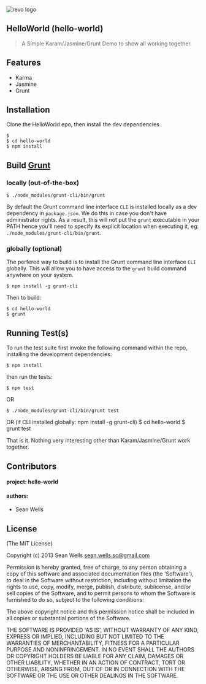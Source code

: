 ![revo logo](http://www.revolutionanalytics.com/img/logo_revolutionanalytics.gif)

## HelloWorld (hello-world)

> A Simple Karam/Jasmine/Grunt Demo to show all working together.

## Features

  * Karma
  * Jasmine
  * Grunt

## Installation

Clone the HelloWorld epo, then install the dev dependencies.

	$ 
	$ cd hello-world
	$ npm install

## Build [Grunt](http://gruntjs.com)

### locally (out-of-the-box)

	$ ./node_modules/grunt-cli/bin/grunt

By default the Grunt command line interface `CLI` is installed locally as a
dev dependency in `package.json`. We do this in case you don't have administrator 
rights. As a result, this will not put the `grunt` executable in your PATH hence
you'll need to specify its explicit location when executing it, 
eg: `./node_modules/grunt-cli/bin/grunt`.

### globally (optional)

The perfered way to build is to install the Grunt command line interface `CLI` 
globally. This will allow you to have access to the `grunt` build command 
anywhere on your system.

	$ npm install -g grunt-cli

Then to build:

	$ cd hello-world
	$ grunt

## Running Test(s)

To run the test suite first invoke the following command within the repo, 
installing the development dependencies:

    $ npm install

then run the tests:

    $ npm test

OR

    $ ./node_modules/grunt-cli/bin/grunt test

OR (if CLI installed globally: npm install -g grunt-cli)
    $ cd hello-world
    $ grunt test    

That is it. Nothing very interesting other than Karam/Jasmine/Grunt work 
together.

## Contributors

#### project: hello-world

#### authors: 

  * Sean Wells

## License

(The MIT License)

Copyright (c) 2013 Sean Wells <sean.wells.sc@gmail.com>

Permission is hereby granted, free of charge, to any person obtaining
a copy of this software and associated documentation files (the
'Software'), to deal in the Software without restriction, including
without limitation the rights to use, copy, modify, merge, publish,
distribute, sublicense, and/or sell copies of the Software, and to
permit persons to whom the Software is furnished to do so, subject to
the following conditions:

The above copyright notice and this permission notice shall be
included in all copies or substantial portions of the Software.

THE SOFTWARE IS PROVIDED 'AS IS', WITHOUT WARRANTY OF ANY KIND,
EXPRESS OR IMPLIED, INCLUDING BUT NOT LIMITED TO THE WARRANTIES OF
MERCHANTABILITY, FITNESS FOR A PARTICULAR PURPOSE AND NONINFRINGEMENT.
IN NO EVENT SHALL THE AUTHORS OR COPYRIGHT HOLDERS BE LIABLE FOR ANY
CLAIM, DAMAGES OR OTHER LIABILITY, WHETHER IN AN ACTION OF CONTRACT,
TORT OR OTHERWISE, ARISING FROM, OUT OF OR IN CONNECTION WITH THE
SOFTWARE OR THE USE OR OTHER DEALINGS IN THE SOFTWARE.